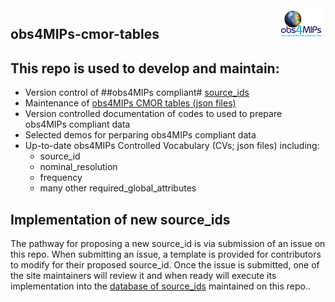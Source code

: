 <img src="assets/imgs/obs4MIPsRLogo.png" width="15%" height="15%" align="right" />

## obs4MIPs-cmor-tables

## This repo is used to develop and maintain:

- Version control of ##obs4MIPs compliant# [source_ids](https://github.com/PCMDI/obs4MIPs-cmor-tables/blob/master/obs4MIPs_source_id.json)
- Maintenance of [obs4MIPs CMOR tables (json files)](https://github.com/PCMDI/obs4MIPs-cmor-tables/tree/master/Tables)
- Version controlled documentation of codes to used to prepare obs4MIPs compliant data
- Selected demos for perparing obs4MIPs compliant data
- Up-to-date obs4MIPs Controlled Vocabulary (CVs; json files) including: 
    - source_id
    - nominal_resolution
    - frequency
    - many other required_global_attributes 

## Implementation of new source_ids 

The pathway for proposing a new source_id is via submission of an issue on this repo. When submitting an issue, a template is provided for contributors to modify for their proposed source_id.  Once the issue is submitted, one of the site maintainers will review it and when ready will execute its implementation into the [database of source_ids](https://github.com/PCMDI/obs4MIPs-cmor-tables/blob/master/obs4MIPs_source_id.json) maintained on this repo.. 

